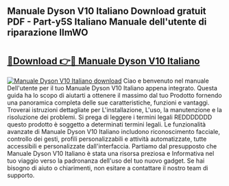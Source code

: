 ## Manuale Dyson V10 Italiano Download gratuit PDF - Part-y5S Italiano Manuale dell'utente di riparazione lImWO

# <h2><a href="http://dfbmum.blite.top/?on=Manuale+Dyson+V10+Italiano">🔗Download 👉🔴 Manuale Dyson V10 Italiano</a></h2>

[![Manuale Dyson V10 Italiano download](https://i.imgur.com/lujVjoI.png)](http://dfbmum.blite.top/?on=Manuale+Dyson+V10+Italiano)
Ciao e benvenuto nel manuale Dell'utente per il tuo Manuale Dyson V10 Italiano appena integrato. Questa guida ha lo scopo di aiutarti a ottenere il massimo dal tuo Prodotto fornendo una panoramica completa delle sue caratteristiche, funzioni e vantaggi. Troverai istruzioni dettagliate per L'installazione, L'uso, la manutenzione e la risoluzione dei problemi. Si prega di leggere i termini legali REDDDDDDD questo prodotto è soggetto a determinati termini legali. Le funzionalità avanzate di Manuale Dyson V10 Italiano includono riconoscimento facciale, controllo dei gesti, profili personalizzabili e attività automatizzate, tutte accessibili e personalizzate dall'interfaccia. Partiamo dal presupposto che Manuale Dyson V10 Italiano è stata una risorsa preziosa e Informativa nel tuo viaggio verso la padronanza dell'uso del tuo nuovo gadget. Se hai bisogno di aiuto o chiarimenti, non esitare a contattare il nostro team di supporto.
